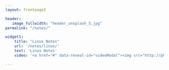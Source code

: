 ```yaml
---
layout: frontpage2

header:
   image_fullwidth: "header_unsplash_5.jpg"
permalink: "/notes/"

widget1:
    title: "Linux Notes"
    url: '/notes/linux/'
    text: 'Linux Notes'
    video: '<a href="#" data-reveal-id="videoModal"><img src="http://phlow.github.io/feeling-responsive/images/start-video-feeling-responsive-302x182.jpg" width="302" height="182" alt=""/></a>'

---
```

